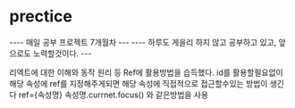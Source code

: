 # prectice
---- 매일 공부 프로젝트 7개월차 ---
---- 하루도 게을리 하지 않고 공부하고 있고, 앞으로도 노력할것이다. ---

리엑트에 대한 이해와 동작 원리 등 
Ref에 활용방법을 습득했다.
id를 활용할필요없이 해당 속성에 ref를 지정해주게되면 해당 속성에 직접적으로 접근할수있는 방법이 생긴다
ref={속성명} 
속성명.currnet.focus() 와 같은방법을 사용
